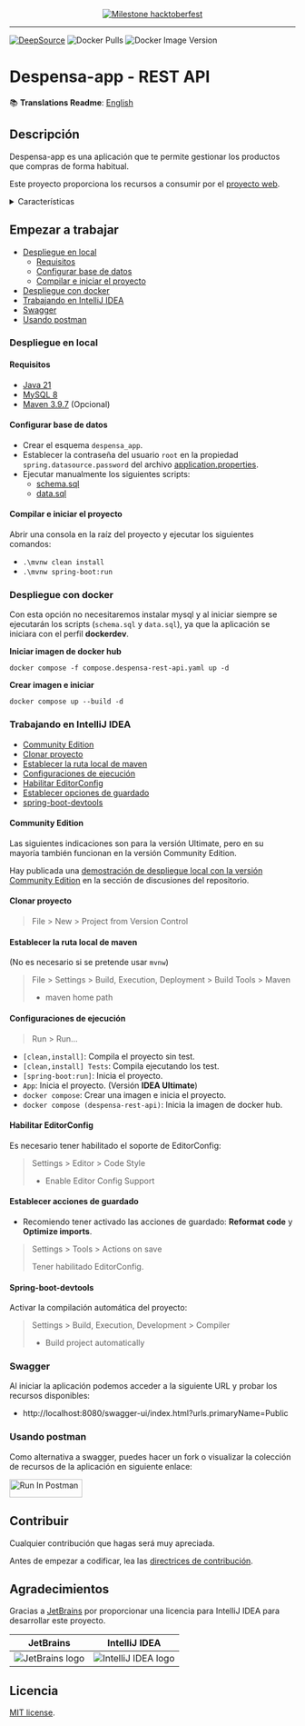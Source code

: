 <a href="https://github.com/despensa-app/despensa-rest-api/issues/2">
<div align="center">

![Milestone hacktoberfest][github-milestone-shield]

</div>
</a>

---

[![DeepSource][deepsource-issues-badge]][deepsource-project-url]
![Docker Pulls][docker-pull-shield]
![Docker Image Version][docker-version-shield]

# Despensa-app - REST API

📚 **Translations Readme**: [English](translations/README.en.md)

## Descripción

Despensa-app es una aplicación que te permite gestionar los productos que compras de forma habitual.

Este proyecto proporciona los recursos a consumir por el [proyecto web][github-project-web-url].

<details>
<summary>Características</summary>

- Ver/Crear/Modificar/Eliminar listas
- Listas públicas
- Listas por usuario (privadas)
- Agregar productos a la lista
- Filtrar productos
- Ver información de un producto
- Marcar productos de la lista
- Crear usuario
- Autenticación
- Autorización JWT
- Administración (Pendiente)

</details>

## Empezar a trabajar

- [Despliegue en local](#despliegue-en-local)
    - [Requisitos](#requisitos)
    - [Configurar base de datos](#configurar-base-de-datos)
    - [Compilar e iniciar el proyecto](#compilar-e-iniciar-el-proyecto)
- [Despliegue con docker](#despliegue-con-docker)
- [Trabajando en IntelliJ IDEA](#trabajando-en-intellij-idea)
- [Swagger](#swagger)
- [Usando postman](#usando-postman)

### Despliegue en local

#### Requisitos

* [Java 21][java-temurin-url]
* [MySQL 8][mysql-url]
* [Maven 3.9.7][maven-url] (Opcional)

#### Configurar base de datos

- Crear el esquema `despensa_app`.
- Establecer la contraseña del usuario `root` en la propiedad
  `spring.datasource.password` del archivo [application.properties](src/main/resources/application.properties).
- Ejecutar manualmente los siguientes scripts:
    - [schema.sql](src/main/resources/db/schema.sql)
    - [data.sql](src/main/resources/db/data.sql)

#### Compilar e iniciar el proyecto

Abrir una consola en la raíz del proyecto y ejecutar los siguientes comandos:

- `.\mvnw clean install`
- `.\mvnw spring-boot:run`

### Despliegue con docker

Con esta opción no necesitaremos instalar mysql y al iniciar siempre se ejecutarán los scripts (`schema.sql` y
`data.sql`), ya que la aplicación se iniciara con el perfil **dockerdev**.

**Iniciar imagen de docker hub**

```shell
docker compose -f compose.despensa-rest-api.yaml up -d
```

**Crear imagen e iniciar**

```shell
docker compose up --build -d
```

### Trabajando en IntelliJ IDEA

- [Community Edition](#community-edition)
- [Clonar proyecto](#clonar-proyecto)
- [Establecer la ruta local de maven](#establecer-la-ruta-local-de-maven)
- [Configuraciones de ejecución](#configuraciones-de-ejecución)
- [Habilitar EditorConfig](#habilitar-editorconfig)
- [Establecer opciones de guardado](#establecer-acciones-de-guardado)
- [spring-boot-devtools](#spring-boot-devtools)

#### Community Edition

Las siguientes indicaciones son para la versión Ultimate, pero en su mayoría también funcionan en la versión Community
Edition.

Hay publicada una [demostración de despliegue local con la versión Community Edition][github-discussion-url] en la
sección de discusiones del repositorio.

#### Clonar proyecto

> File > New > Project from Version Control

#### Establecer la ruta local de maven

(No es necesario si se pretende usar `mvnw`)

> File > Settings > Build, Execution, Deployment > Build Tools > Maven
> - maven home path

#### Configuraciones de ejecución

> Run > Run...

- `[clean,install]`: Compila el proyecto sin test.
- `[clean,install] Tests`: Compila ejecutando los test.
- `[spring-boot:run]`: Inicia el proyecto.
- `App`: Inicia el proyecto. (Versión **IDEA Ultimate**)
- `docker compose`: Crear una imagen e inicia el proyecto.
- `docker compose (despensa-rest-api)`: Inicia la imagen de docker hub.

#### Habilitar EditorConfig

Es necesario tener habilitado el soporte de EditorConfig:

> Settings > Editor > Code Style
> - Enable Editor Config Support

#### Establecer acciones de guardado

- Recomiendo tener activado las acciones de guardado: **Reformat code** y **Optimize imports**.

> Settings > Tools > Actions on save
>
> Tener habilitado EditorConfig.

#### Spring-boot-devtools

Activar la compilación automática del proyecto:

> Settings > Build, Execution, Development > Compiler
> - Build project automatically

### Swagger

Al iniciar la aplicación podemos acceder a la siguiente URL y probar los recursos disponibles:

- http://localhost:8080/swagger-ui/index.html?urls.primaryName=Public

### Usando postman

Como alternativa a swagger, puedes hacer un fork o visualizar la colección de recursos de la aplicación en siguiente
enlace:

[<img src="https://run.pstmn.io/button.svg" alt="Run In Postman" style="width: 128px; height: 32px;">][postman-url]

## Contribuir

Cualquier contribución que hagas será muy apreciada.

Antes de empezar a codificar, lea las [directrices de contribución](CONTRIBUTING.md).

## Agradecimientos

Gracias a [JetBrains](https://www.jetbrains.com/?from=SoftN%20CMS) por proporcionar una licencia para IntelliJ IDEA para
desarrollar este proyecto.

| JetBrains                                                                                             | IntelliJ IDEA                                                                                                      |
|-------------------------------------------------------------------------------------------------------|--------------------------------------------------------------------------------------------------------------------|
| ![JetBrains logo](https://resources.jetbrains.com/storage/products/company/brand/logos/jetbrains.svg) | ![IntelliJ IDEA logo](https://resources.jetbrains.com/storage/products/company/brand/logos/IntelliJ_IDEA_icon.svg) |

## Licencia

[MIT license](LICENSE).


[deepsource-issues-badge]: https://app.deepsource.com/gh/despensa-app/despensa-rest-api.svg/?label=active+issues&show_trend=true&token=UvUyf5Wchx79wdiTOVRyO6RN

[deepsource-project-url]: https://app.deepsource.com/gh/despensa-app/despensa-rest-api/

[docker-pull-shield]: https://img.shields.io/docker/pulls/nmarulo/despensa-app?style=flat-square&link=https%3A%2F%2Fhub.docker.com%2Fr%2Fnmarulo%2Fdespensa-app

[docker-version-shield]: https://img.shields.io/docker/v/nmarulo/despensa-app?sort=date&style=flat-square&label=Docker%20versi%C3%B3n&link=https%3A%2F%2Fhub.docker.com%2Fr%2Fnmarulo%2Fdespensa-app%2Ftags

[github-milestone-shield]: https://img.shields.io/github/milestones/progress/despensa-app/despensa-rest-api/1?style=flat-square

[github-project-web-url]: https://github.com/despensa-app/despensa-web

[java-temurin-url]: https://adoptium.net/es/temurin/releases/?version=21

[mysql-url]: https://dev.mysql.com/downloads/mysql/

[maven-url]: https://dlcdn.apache.org/maven/maven-3/3.9.7/binaries/

[postman-url]: https://app.getpostman.com/run-collection/3462094-24c69e86-2ae0-42da-a1f0-55d411d60ad6?action=collection%2Ffork&source=rip_markdown&collection-url=entityId%3D3462094-24c69e86-2ae0-42da-a1f0-55d411d60ad6%26entityType%3Dcollection%26workspaceId%3Dfaa3b08b-5495-45eb-a53f-5d832821e4f2#?env%5Bdespensa-app%20-%20local%5D=W3sia2V5IjoidXJsIiwidmFsdWUiOiJodHRwOi8vbG9jYWxob3N0OjgwODAvYXBpIiwiZW5hYmxlZCI6dHJ1ZSwic2Vzc2lvblZhbHVlIjoiaHR0cDovL2xvY2FsaG9zdDo4MDgwL2FwaSIsInNlc3Npb25JbmRleCI6MH1d

[github-discussion-url]: https://github.com/despensa-app/despensa-rest-api/discussions/29
